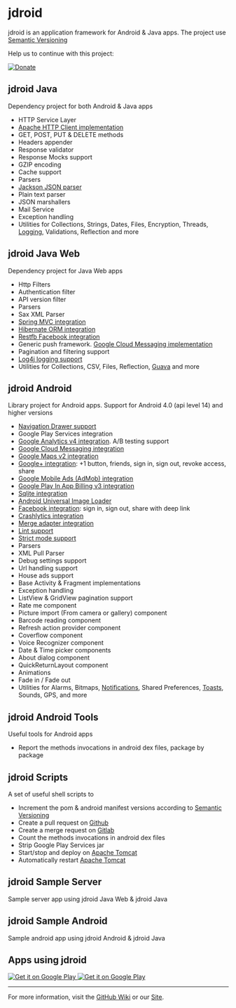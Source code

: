 jdroid
======

jdroid is an application framework for Android & Java apps. The project use [Semantic Versioning][3]

Help us to continue with this project:

[![Donate](https://www.paypalobjects.com/en_US/i/btn/btn_donate_LG.gif)](https://www.paypal.com/cgi-bin/webscr?cmd=_s-xclick&hosted_button_id=2UEBTRTSCYA9L)

jdroid Java
-----------
Dependency project for both Android & Java apps
* HTTP Service Layer
 * [Apache HTTP Client implementation][28]
 * GET, POST, PUT & DELETE methods
 * Headers appender
 * Response validator
 * Response Mocks support
 * GZIP encoding
 * Cache support
* Parsers
 * [Jackson JSON parser][29]
 * Plain text parser
* JSON marshallers
* Mail Service
* Exception handling
* Utilities for Collections, Strings, Dates, Files, Encryption, Threads, [Logging][27], Validations, Reflection and more

jdroid Java Web
---------------
Dependency project for Java Web apps 
* Http Filters
 * Authentication filter
 * API version filter
* Parsers
 * Sax XML Parser
* [Spring MVC integration][7]
* [Hibernate ORM integration][6]
* [Restfb Facebook integration][19]
* Generic push framework. [Google Cloud Messaging implementation][8]
* Pagination and filtering support
* [Log4j logging support][17]
* Utilities for Collections, CSV, Files, Reflection, [Guava][16] and more

jdroid Android
--------------
Library project for Android apps. Support for Android 4.0 (api level 14) and higher versions
* [Navigation Drawer support][15]
* Google Play Services integration
 * [Google Analytics v4 integration][31]. A/B testing support
 * [Google Cloud Messaging integration][8]
 * [Google Maps v2 integration][9]
 * [Google+ integration][11]: +1 button, friends, sign in, sign out, revoke access, share
 * [Google Mobile Ads (AdMob) integration][10]
 * [Google Play In App Billing v3 integration][13]
* [Sqlite integration][12]
* [Android Universal Image Loader][4]
* [Facebook integration][14]: sign in, sign out, share with deep link
* [Crashlytics integration][5]
* [Merge adapter integration][30]
* [Lint support][23]
* [Strict mode support][24]
* Parsers
 * XML Pull Parser
* Debug settings support
* Url handling support
* House ads support
* Base Activity & Fragment implementations
* Exception handling
* ListView & GridView pagination support
* Rate me component
* Picture import (From camera or gallery) component
* Barcode reading component
* Refresh action provider component
* Coverflow component
* Voice Recognizer component
* Date & Time picker components
* About dialog component
* QuickReturnLayout component
* Animations
 * Fade in / Fade out
* Utilities for Alarms, Bitmaps, [Notifications][25], Shared Preferences, [Toasts][26], Sounds, GPS, and more

jdroid Android Tools
--------------
Useful tools for Android apps
* Report the methods invocations in android dex files, package by package

jdroid Scripts
--------------
A set of useful shell scripts to
 * Increment the pom & android manifest versions according to [Semantic Versioning][3]
 * Create a pull request on [Github][22]
 * Create a merge request on [Gitlab][21]
 * Count the methods invocations in android dex files
 * Strip Google Play Services jar
 * Start/stop and deploy on [Apache Tomcat][20]
 * Automatically restart [Apache Tomcat][20]

jdroid Sample Server
--------------
Sample server app using jdroid Java Web & jdroid Java

jdroid Sample Android
--------------
Sample android app using jdroid Android & jdroid Java

Apps using jdroid
--------------

<a href="https://play.google.com/store/apps/details?id=com.mediafever&referrer=utm_source%3Djdroid">
  <img alt="Get it on Google Play"
       src="https://github.com/maxirosson/media-fever/blob/gh-pages/images/featureGraphic.png?raw=true" />
</a>

<a href="https://play.google.com/store/apps/details?id=com.codenumber.lite">
  <img alt="Get it on Google Play"
       src="https://github.com/maxirosson/code-number/blob/master/codenumber.png?raw=true" />
</a>

--------------
For more information, visit the [GitHub Wiki][1] or our [Site][2].

[1]: https://github.com/maxirosson/jdroid/wiki
[2]: http://maxirosson.github.com/jdroid/
[3]: http://semver.org/
[4]: https://github.com/nostra13/Android-Universal-Image-Loader
[5]: https://crashlytics.com/
[6]: http://hibernate.org/orm/
[7]: http://projects.spring.io/spring-framework/
[8]: http://developer.android.com/google/gcm/index.html
[9]: http://developer.android.com/google/play-services/maps.html
[10]: http://developer.android.com/google/play-services/ads.html
[11]: http://developer.android.com/google/play-services/plus.html
[12]: https://sqlite.org/
[13]: http://developer.android.com/google/play/billing/index.html
[14]: https://developers.facebook.com/docs/android/
[15]: https://developer.android.com/design/patterns/navigation-drawer.html
[16]: https://code.google.com/p/guava-libraries/
[17]: http://logging.apache.org/log4j/1.2/
[19]: http://restfb.com/
[20]: http://tomcat.apache.org/
[21]: https://www.gitlab.com/
[22]: https://github.com
[23]: http://developer.android.com/tools/help/lint.html
[24]: http://developer.android.com/reference/android/os/StrictMode.html
[25]: http://developer.android.com/design/patterns/notifications.html
[26]: http://developer.android.com/guide/topics/ui/notifiers/toasts.html
[27]: http://www.slf4j.org/
[28]: https://hc.apache.org/
[29]: https://github.com/FasterXML/jackson
[30]: https://github.com/commonsguy/cwac-merge
[31]: https://developers.google.com/analytics/devguides/collection/android/v4/
